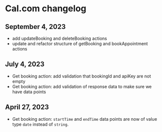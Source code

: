 # Cal.com changelog

## September 4, 2023

- add updateBooking and deleteBooking actions
- update and refactor structure of getBooking and bookAppointment actions

## July 4, 2023

- Get booking action: add validation that bookingId and apiKey are not empty
- Get booking action: add validation of response data to make sure we have data points

## April 27, 2023

- Get booking action: `startTime` and `endTime` data points are now of value type `date` instead of `string`.
